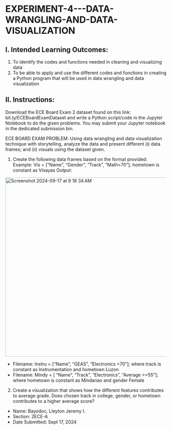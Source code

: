 # EXPERIMENT-4---DATA-WRANGLING-AND-DATA-VISUALIZATION

## I. Intended Learning Outcomes:
1. To identify the codes and functions needed in cleaning and visualizing data
2. To be able to apply and use the different codes and functions in creating a Python program that will
be used in data wrangling and data visualization

## II. Instructions:
Download the ECE Board Exam 2 dataset found on this link: bit.ly/ECEBoardExamDataset and write a Python script/code in the Jupyter Notebook to do the given problems. You may submit your Jupyter notebook in the dedicated submission bin.

ECE BOARD EXAM PROBLEM: Using data wrangling and data visualization technique with storytelling, analyze the data and present different (i) data frames; and (ii) visuals using the dataset given.
1. Create the following data frames based on the format provided:
Example: Vis = [“Name”, “Gender”, “Track”, “Math<70”]; hometown is constant as Visayas
Output:
<img width="560" alt="Screenshot 2024-09-17 at 9 18 34 AM" src="https://github.com/user-attachments/assets/b1f6b048-6a2e-4cbf-9901-0aaa774ac1d8">


- Filename: Instru = [“Name”, “GEAS”, “Electronics >70”]; where track is constant as Instrumentation and hometown Luzon
- Filename: Mindy = [ “Name”, “Track”, “Electronics”, “Average >=55”]; where hometown is constant as Mindanao and gender Female



2. Create a visualization that shows how the different features contributes to average grade. Does chosen track in college, gender, or hometown contributes to a higher average score?


- Name: Bayodoc, Lleyton Jeremy I.
- Section: 2ECE-A 
- Date Submitted: Sept 17, 2024

